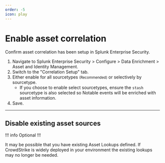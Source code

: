 ```yaml
---
order: -5
icon: play
---
```


# Enable asset correlation

Confirm asset correlation has been setup in Splunk Enterprise Security.

1. Navigate to Splunk Enterprise Security > Configure > Data Enrichment > Asset and Identity Management.
1. Switch to the "Correlation Setup" tab.
1. Either enable for all sourcetypes <small>(Recommended)</small> or selectively by sourcetype.
    - If you choose to enable select sourcetypes, ensure the `stash` sourcetype is also selected so Notable events will be enriched with asset information.
1. Save.

---

## Disable existing asset sources

!!! info Optional
!!!

It may be possible that you have existing Asset Lookups defined. If CrowdStrike is widely deployed in your environment the existing lookups may no longer be needed.